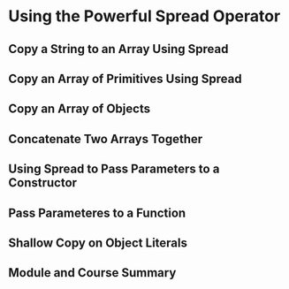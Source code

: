 # Using the Powerful Spread Operator

## Copy a String to an Array Using Spread

## Copy an Array of Primitives Using Spread

## Copy an Array of Objects

## Concatenate Two Arrays Together

## Using Spread to Pass Parameters to a Constructor

## Pass Parameteres to a Function

## Shallow Copy on Object Literals

## Module and Course Summary
